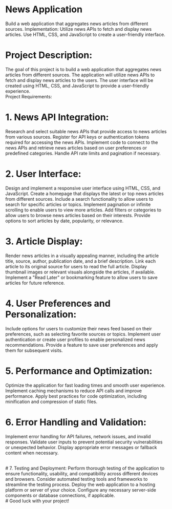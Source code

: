 # News Application
Build a web application that aggregates news articles from different sources. Implementation: Utilize news APIs to fetch and display news articles. Use HTML, CSS, and JavaScript to create a user-friendly interface.
<br>
# Project Description:
The goal of this project is to build a web application that aggregates news articles from different sources. The application will utilize news APIs to fetch and display news articles to the users. The user interface will be created using HTML, CSS, and JavaScript to provide a user-friendly experience.
<br>
Project Requirements:
# 1. News API Integration:
Research and select suitable news APIs that provide access to news articles from various sources. Register for API keys or authentication tokens required for accessing the news APIs. Implement code to connect to the news APIs and retrieve news articles based on user preferences or predefined categories. Handle API rate limits and pagination if necessary.
<br>
# 2. User Interface:
Design and implement a responsive user interface using HTML, CSS, and JavaScript. Create a homepage that displays the latest or top news articles from different sources. Include a search functionality to allow users to search for specific articles or topics. Implement pagination or infinite scrolling to enable users to view more articles. Add filters or categories to allow users to browse news articles based on their interests. Provide options to sort articles by date, popularity, or relevance.
<br>
# 3. Article Display:
Render news articles in a visually appealing manner, including the article title, source, author, publication date, and a brief description. Link each article to its original source for users to read the full article. Display thumbnail images or relevant visuals alongside the articles, if available. Implement a "Read Later" or bookmarking feature to allow users to save articles for future reference.
<br>
# 4. User Preferences and Personalization:
Include options for users to customize their news feed based on their preferences, such as selecting favorite sources or topics. Implement user authentication or create user profiles to enable personalized news recommendations. Provide a feature to save user preferences and apply them for subsequent visits.
<br>
# 5. Performance and Optimization:
Optimize the application for fast loading times and smooth user experience. Implement caching mechanisms to reduce API calls and improve performance. Apply best practices for code optimization, including minification and compression of static files.
<br>
# 6. Error Handling and Validation:
Implement error handling for API failures, network issues, and invalid responses. Validate user inputs to prevent potential security vulnerabilities or unexpected behavior. Display appropriate error messages or fallback content when necessary.

<br>
# 7. Testing and Deployment:
Perform thorough testing of the application to ensure functionality, usability, and compatibility across different devices and browsers. Consider automated testing tools and frameworks to streamline the testing process. Deploy the web application to a hosting platform or server of your choice. Configure any necessary server-side components or database connections, if applicable.
<br>
# Good luck with your project!

